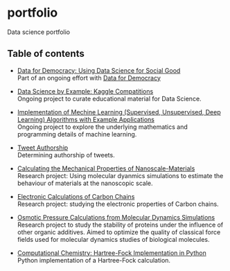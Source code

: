 # portfolio
Data science portfolio

## Table of contents
* [Data for Democracy: Using Data Science for Social Good](https://github.com/alejandrox1/tutorials) <br/>
  Part of an ongoing effort with [Data for Democracy](http://datafordemocracy.org/)
  
* [Data Science by Example: Kaggle Compatitions](https://github.com/alejandrox1/kaggle) <br/>
  Ongoing project to curate educational material for Data Science.
  
* [Implementation of Mechine Learning (Supervised, Unsupervised, Deep Learning) Algorithms with Example Applications](https://github.com/alejandrox1/MachineLearning) <br/>
   Ongoing project to explore the underlying mathematics and programming details of machine learning.
   
* [Tweet Authorship](https://github.com/alejandrox1/tweet_authorship) <br/>
  Determining authorship of tweets.
   
* [Calculating the Mechanical Properties of Nanoscale-Materials](https://github.com/alejandrox1/poisson_lammps) <br/>
  Research project: Using molecular dyanmics simulations to estimate the behaviour of materials at the nanoscopic scale.
  
* [Electronic Calculations of Carbon Chains](https://github.com/alejandrox1/chains_nwchem) <br/>
  Research project: studying the electronic properties of Carbon chains.
  
* [Osmotic Pressure Calculations from Molecular Dynamics Simulations](https://github.com/alejandrox1/osmotic_pressure) <br/>
  Research project to study the stability of proteins under the influence of other organic additives. Aimed to optimize the quality of classical force fields used for molecular dynamics studies of biological molecules.
  
* [Computational Chemistry: Hartree-Fock Implementation in Python](https://github.com/alejandrox1/blog/tree/master/HF) <br/>
  Python implementation of a Hartree-Fock calculation.
